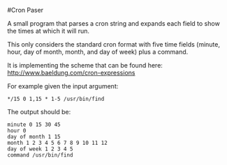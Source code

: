 #Cron Paser

A small program that parses a cron string and expands each field to show the times at which it will run.


This only considers the standard cron format with five time fields (minute, hour, day of
month, month, and day of week) plus a command.

It is implementing the scheme that can be found here:
http://www.baeldung.com/cron-expressions

For example given the input argument:
```
*/15 0 1,15 * 1-5 /usr/bin/find
```

The output should be:
```
minute 0 15 30 45
hour 0
day of month 1 15
month 1 2 3 4 5 6 7 8 9 10 11 12
day of week 1 2 3 4 5
command /usr/bin/find